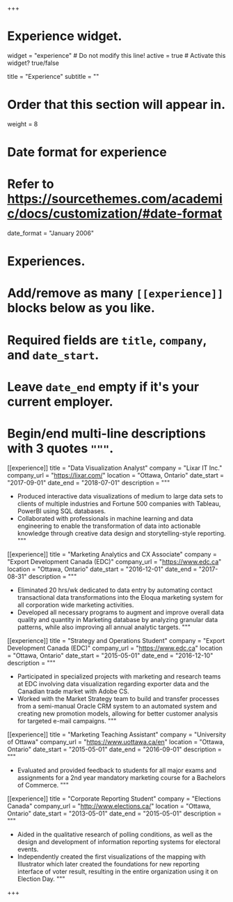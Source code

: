 +++
# Experience widget.
widget = "experience"  # Do not modify this line!
active = true  # Activate this widget? true/false

title = "Experience"
subtitle = ""

# Order that this section will appear in.
weight = 8

# Date format for experience
#   Refer to https://sourcethemes.com/academic/docs/customization/#date-format
date_format = "January 2006"

# Experiences.
#   Add/remove as many `[[experience]]` blocks below as you like.
#   Required fields are `title`, `company`, and `date_start`.
#   Leave `date_end` empty if it's your current employer.
#   Begin/end multi-line descriptions with 3 quotes `"""`.
[[experience]]
  title = "Data Visualization Analyst"
  company = "Lixar IT Inc."
  company_url = "https://lixar.com/"
  location = "Ottawa, Ontario"
  date_start = "2017-09-01"
  date_end = "2018-07-01"
  description = """
  * Produced interactive data visualizations of medium to large data sets to clients of multiple industries and Fortune 500 companies with Tableau, PowerBI using SQL databases.
  * Collaborated with professionals in machine learning and data engineering to enable the transformation of data into actionable knowledge through creative data design and storytelling-style reporting.
  """

[[experience]]
  title = "Marketing Analytics and CX Associate"
  company = "Export Development Canada (EDC)"
  company_url = "https://www.edc.ca"
  location = "Ottawa, Ontario"
  date_start = "2016-12-01"
  date_end = "2017-08-31"
  description = """
  * Eliminated 20 hrs/wk dedicated to data entry by automating contact transactional data transformations into the Eloqua marketing system for all corporation wide marketing activities.
  * Developed all necessary programs to augment and improve overall data quality and quantity in Marketing database by analyzing granular data patterns, while also improving all annual analytic targets.
"""


[[experience]]
  title = "Strategy and Operations Student"
  company = "Export Development Canada (EDC)"
  company_url = "https://www.edc.ca"
  location = "Ottawa, Ontario"
  date_start = "2015-05-01"
  date_end = "2016-12-10"
  description = """
  * Participated in specialized projects with marketing and research teams at EDC involving data visualization regarding exporter data and the Canadian trade market with Adobe CS.
  * Worked with the Market Strategy team to build and transfer processes from a semi-manual Oracle CRM system to an automated system and creating new promotion models, allowing for better customer analysis for targeted e-mail campaigns.
"""


[[experience]]
  title = "Marketing Teaching Assistant"
  company = "University of Ottawa"
  company_url = "https://www.uottawa.ca/en"
  location = "Ottawa, Ontario"
  date_start = "2015-05-01"
  date_end = "2016-09-01"
  description = """
  *  Evaluated and provided feedback to students for all major exams and assignments for a 2nd year mandatory marketing course for a Bachelors of Commerce.
"""


[[experience]]
  title = "Corporate Reporting Student"
  company = "Elections Canada"
  company_url = "http://www.elections.ca/"
  location = "Ottawa, Ontario"
  date_start = "2013-05-01"
  date_end = "2015-05-01"
  description = """
  * Aided in the qualitative research of polling conditions, as well as the design and development of information reporting systems for electoral events.
  * Independently created the first visualizations of the mapping with Illustrator which later created the foundations for new reporting interface of voter result, resulting in the entire organization using it on Election Day.
"""



























+++
